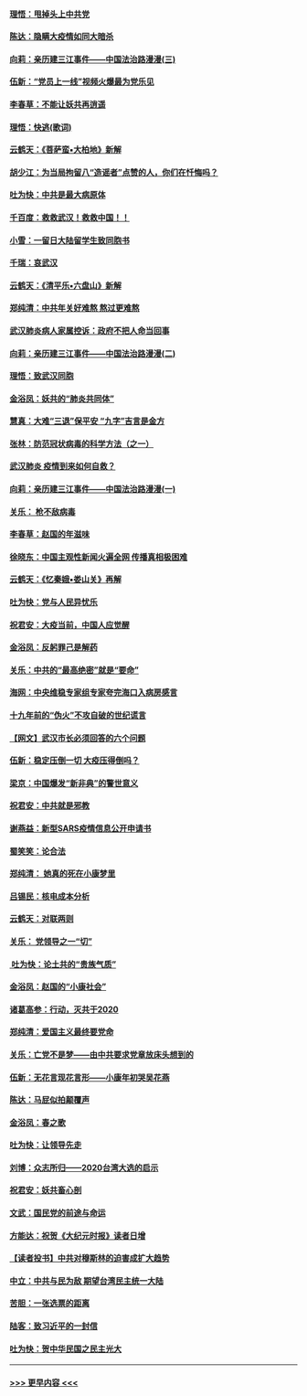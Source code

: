 #### [理悟：甩掉头上中共党](../pages/nsc993/n11838826.md?t=02022311) 
#### [陈达：隐瞒大疫情如同大暗杀](../pages/nsc993/n11838771.md?t=02022311) 
#### [向莉：亲历建三江事件——中国法治路漫漫(三)](../pages/nsc993/n11831825.md?t=02022311) 
#### [伍新：“党员上一线”视频火爆最为党乐见](../pages/nsc993/n11838200.md?t=02022311) 
#### [李春草：不能让妖共再逍遥](../pages/nsc993/n11838102.md?t=02022311) 
#### [理悟：快逃(歌词)](../pages/nsc993/n11838083.md?t=02022311) 
#### [云鹤天：《菩萨蛮▪大柏地》新解](../pages/nsc993/n11838059.md?t=02022311) 
#### [胡少江：为当局拘留八“造谣者”点赞的人，你们在忏悔吗？](../pages/nsc993/n11836801.md?t=02022311) 
#### [吐为快：中共是最大病原体](../pages/nsc993/n11836748.md?t=02022311) 
#### [千百度：救救武汉！救救中国！！](../pages/nsc993/n11836145.md?t=02022311) 
#### [小雪：一留日大陆留学生致同胞书](../pages/nsc993/n11834624.md?t=02022311) 
#### [千瑞：哀武汉](../pages/nsc993/n11833647.md?t=02022311) 
#### [云鹤天：《清平乐▪六盘山》新解](../pages/nsc993/n11833611.md?t=02022311) 
#### [郑纯清：中共年关好难熬 熬过更难熬](../pages/nsc993/n11833489.md?t=02022311) 
#### [武汉肺炎病人家属控诉：政府不把人命当回事](../pages/nsc993/n11833205.md?t=02022311) 
#### [向莉：亲历建三江事件——中国法治路漫漫(二)](../pages/nsc993/n11829102.md?t=02022311) 
#### [理悟：致武汉同胞](../pages/nsc993/n11831522.md?t=02022311) 
#### [金浴凤：妖共的“肺炎共同体”](../pages/nsc993/n11829448.md?t=02022311) 
#### [慧真：大难“三退”保平安 “九字”吉言是金方](../pages/nsc993/n11829501.md?t=02022311) 
#### [张林：防范冠状病毒的科学方法（之一）](../pages/nsc993/n11828618.md?t=02022311) 
#### [武汉肺炎 疫情到来如何自救？](../pages/nsc993/n11827632.md?t=02022311) 
#### [向莉：亲历建三江事件——中国法治路漫漫(一)](../pages/nsc993/n11827190.md?t=02022311) 
#### [关乐： 枪不敌病毒](../pages/nsc993/n11826746.md?t=02022311) 
#### [李春草：赵国的年滋味](../pages/nsc993/n11826321.md?t=02022311) 
#### [徐晓东：中国主观性新闻火遍全网 传播真相极困难](../pages/nsc993/n11826508.md?t=02022311) 
#### [云鹤天：《忆秦娥▪娄山关》再解](../pages/nsc993/n11824682.md?t=02022311) 
#### [吐为快：党与人民异忧乐](../pages/nsc993/n11824660.md?t=02022311) 
#### [祝君安：大疫当前，中国人应觉醒](../pages/nsc993/n11821946.md?t=02022311) 
#### [金浴凤：反躬罪己是解药](../pages/nsc993/n11820280.md?t=02022311) 
#### [关乐：中共的“最高绝密”就是“要命”](../pages/nsc993/n11816946.md?t=02022311) 
#### [海网：中央维稳专家组专家夸完海口入病房感言](../pages/nsc993/n11815138.md?t=02022311) 
#### [十九年前的“伪火”不攻自破的世纪谎言](../pages/nsc993/n11813238.md?t=02022311) 
#### [【网文】武汉市长必须回答的六个问题](../pages/nsc993/n11813848.md?t=02022311) 
#### [伍新：稳定压倒一切 大疫压得倒吗？](../pages/nsc993/n11812634.md?t=02022311) 
#### [梁京：中国爆发“新非典”的警世意义](../pages/nsc993/n11812554.md?t=02022311) 
#### [祝君安：中共就是邪教](../pages/nsc993/n11812431.md?t=02022311) 
#### [谢燕益：新型SARS疫情信息公开申请书](../pages/nsc993/n11808840.md?t=02022311) 
#### [蜀笑笑：论合法](../pages/nsc993/n11808064.md?t=02022311) 
#### [郑纯清： 她真的死在小康梦里](../pages/nsc993/n11806623.md?t=02022311) 
#### [吕锡民：核电成本分析](../pages/nsc993/n11806284.md?t=02022311) 
#### [云鹤天：对联两则](../pages/nsc993/n11805957.md?t=02022311) 
#### [关乐： 党领导之一“切”](../pages/nsc993/n11804505.md?t=02022311) 
#### [ 吐为快：论土共的“贵族气质”](../pages/nsc993/n11804490.md?t=02022311) 
#### [金浴凤：赵国的“小康社会”](../pages/nsc993/n11804452.md?t=02022311) 
#### [诸葛高参：行动，灭共于2020](../pages/nsc993/n11804120.md?t=02022311) 
#### [郑纯清：爱国主义最终要党命](../pages/nsc993/n11802197.md?t=02022311) 
#### [关乐：亡党不是梦——由中共要求党章放床头想到的](../pages/nsc993/n11802156.md?t=02022311) 
#### [伍新：无花言现花言形——小康年初哭吴花燕](../pages/nsc993/n11800044.md?t=02022311) 
#### [陈达：马屁似拍颠覆声](../pages/nsc993/n11800010.md?t=02022311) 
#### [金浴凤：春之歌](../pages/nsc993/n11797687.md?t=02022311) 
#### [吐为快：让领导先走](../pages/nsc993/n11797512.md?t=02022311) 
#### [刘博：众志所归——2020台湾大选的启示](../pages/nsc993/n11796878.md?t=02022311) 
#### [祝君安：妖共畜心剖](../pages/nsc993/n11794273.md?t=02022311) 
#### [文武：国民党的前途与命运](../pages/nsc993/n11794198.md?t=02022311) 
#### [方能达：祝贺《大纪元时报》读者日增](../pages/nsc993/n11793807.md?t=02022311) 
#### [【读者投书】中共对穆斯林的迫害成扩大趋势](../pages/nsc993/n11791371.md?t=02022311) 
#### [中立：中共与民为敌 期望台湾民主统一大陆](../pages/nsc993/n11790392.md?t=02022311) 
#### [苦胆：一张选票的距离](../pages/nsc993/n11788914.md?t=02022311) 
#### [陆客：致习近平的一封信](../pages/nsc993/n11788867.md?t=02022311) 
#### [吐为快：贺中华民国之民主光大](../pages/nsc993/n11788618.md?t=02022311) 

----
#### [ >>> 更早内容 <<< ](../indexes/nsc993-earlier.md)
